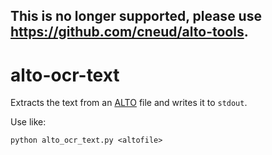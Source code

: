 ## This is no longer supported, please use https://github.com/cneud/alto-tools.

# alto-ocr-text
Extracts the text from an [ALTO](http://www.loc.gov/standards/alto/) file and writes it to `stdout`.

Use like:

    python alto_ocr_text.py <altofile>
